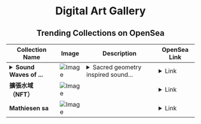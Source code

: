 <div align="center">

# Digital Art Gallery

## Trending Collections on OpenSea

| Collection Name                       | Image                                                                                     | Description                       | OpenSea Link                                                                                          |
|---------------------------------------|-------------------------------------------------------------------------------------------|-----------------------------------|--------------------------------------------------------------------------------------------------------|
| **<details><summary>Sound Waves of ...</summary>Sound Waves of Colors</details>** | ![Image](https://i.seadn.io/s/raw/files/a099b808dddea23baf565d72437870c9.png?w=500&auto=format?w=200&auto=format) | <details><summary>Sacred geometry inspired sound...</summary>Sacred geometry inspired sound waves of color emerging.  </details> | <details><summary>Link</summary>[Sound Waves of Colors](https://opensea.io/collection/sound-waves-of-colors)</details> |
| **擴張水域（NFT）** | ![Image](https://i.seadn.io/s/raw/files/bec08e5fd83c67588b98461c86d04fdb.webp?w=500&auto=format?w=200&auto=format) |  | <details><summary>Link</summary>[擴張水域（NFT）](https://opensea.io/collection/kuo-zhang-shui-yu-nft)</details> |
| **Mathiesen sa** | ![Image](https://i.seadn.io/s/raw/files/f4b177911e9e5fa7c9aaa9a0c20f59af.jpg?w=500&auto=format?w=200&auto=format) |  | <details><summary>Link</summary>[Mathiesen sa](https://opensea.io/collection/mathiesen-sa)</details> |

</div>